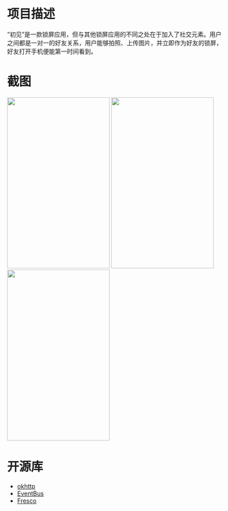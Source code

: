 # 项目描述
“初见”是一款锁屏应用，但与其他锁屏应用的不同之处在于加入了社交元素。用户之间都是一对一的好友关系，用户能够拍照、上传图片，并立即作为好友的锁屏，好友打开手机便能第一时间看到。

# 截图
<div style="display:inline">
 <img src="https://raw.githubusercontent.com/MinardWu/See/master/ScreenShot/1.png" width = "240" height = "400"/>
 <img src="https://raw.githubusercontent.com/MinardWu/See/master/ScreenShot/2.png" width = "240" height = "400"/>
 <img src="https://raw.githubusercontent.com/MinardWu/See/master/ScreenShot/3.png" width = "240" height = "400"/>
</div>

# 开源库
* [okhttp](https://github.com/square/okhttp)
* [EventBus](https://github.com/greenrobot/EventBus)
* [Fresco](https://github.com/facebook/fresco)
